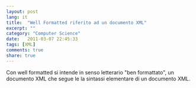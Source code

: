 ```yaml
---
layout: post
lang: it
title:  "Well Formatted riferito ad un documento XML"
excerpt: ""
category: "Computer Science"
date:   2011-03-07 22:45:33
tags: [XML]
comments: true
share: true
---
```

Con well formatted si intende in senso letterario "ben formattato", un documento XML che segue le la sintassi elementare di un documento XML.
